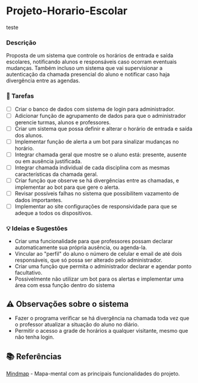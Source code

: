 # Projeto-Horario-Escolar

teste

### Descrição
Proposta de um sistema que controle os horários de entrada e saída escolares, notificando alunos e responsáveis caso ocorram eventuais mudanças. Também incluso um sistema que vai supervisionar a autenticação da chamada presencial do aluno e notificar caso haja divergência entre as agendas.

### 📌 Tarefas

- [ ] Criar o banco de dados com sistema de login para administrador.
- [ ] Adicionar função de agrupamento de dados para que o administrador gerencie turmas, alunos e professores.
- [ ] Criar um sistema que possa definir e alterar o horário de entrada e saída dos alunos.
- [ ] Implementar função de alerta a um bot para sinalizar mudanças no horário.
- [ ] Integrar chamada geral que mostre se o aluno está: presente, ausente ou em ausência justificada.
- [ ] Integrar chamada individual de cada disciplina com as mesmas características da chamada geral.
- [ ] Criar função que observe se há divergências entre as chamadas, e implementar ao bot para que gere o alerta.
- [ ] Revisar possíveis falhas no sistema que possibilitem vazamento de dados importantes.
- [ ] Implementar ao site configurações de responsividade para que se adeque a todos os dispositivos.

### 💡 Ideias e Sugestões

- Criar uma funcionalidade para que professores possam declarar automaticamente sua própria ausência, ou agenda-la.
- Vincular ao "perfil" do aluno o número de celular e email de até dois responsáveis, que só possa ser alterado pelo administrador.
- Criar uma função que permita o administrador declarar e agendar ponto facultativo.
- Possivelmente não utilizar um bot para os alertas e implementar uma área com essa função dentro do sistema

## ⚠ Observações sobre o sistema

- Fazer o programa verificar se há divergência na chamada toda vez que o professor atualizar a situação do aluno no diário.
- Permitir o acesso a grade de horários a qualquer visitante, mesmo que não tenha login.

## 📚 Referências
 [Mindmap](https://www.mindomo.com/mindmap/controle-de-horrio-de-alunos-8dd28347c994422080ea4f7d6e42256e) - Mapa-mental com as principais funcionalidades do projeto.
